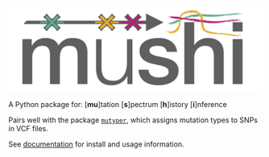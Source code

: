 ![](docs/_static/logo.png)

A Python package for: [__mu__]tation [__s__]pectrum [__h__]istory [__i__]nference

Pairs well with the package [`mutyper`](https://github.com/harrispopgen/mutyper), which assigns mutation types to SNPs in VCF files.

See [documentation](https://harrispopgen.github.io/mushi) for install and usage information.
